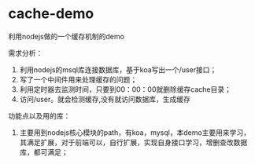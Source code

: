 # cache-demo
利用nodejs做的一个缓存机制的demo


需求分析：
1. 利用nodejs的msql库连接数据库，基于koa写出一个/user接口；
2. 写了一个中间件用来处理缓存的问题；
3. 利用定时器去监测时间，只要到00：00：00就删除缓存cache目录；
4. 访问/user。就会检测缓存,没有就访问数据库，生成缓存

功能点以及用的库：
1. 主要用到nodejs核心模块的path，有koa，mysql，本demo主要用来学习，其满足扩展，对于前端可以，自行扩展，实现自身接口学习，增删查改数据库，都可满足；





